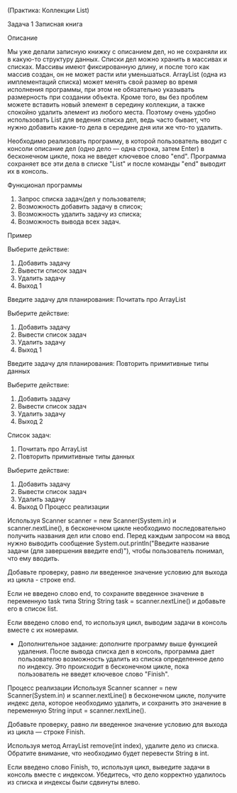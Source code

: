 (Практика: Коллекции List)

Задача 1 Записная книга

Описание

Мы уже делали записную книжку с описанием дел, но не сохраняли их в какую-то структуру данных. Списки дел можно хранить в массивах и списках. Массивы имеют фиксированную длину, и после того как массив создан, он не может расти или уменьшаться. ArrayList (одна из имплементаций списка) может менять свой размер во время исполнения программы, при этом не обязательно указывать размерность при создании объекта. Кроме того, вы без проблем можете вставить новый элемент в середину коллекции, а также спокойно удалить элемент из любого места. Поэтому очень удобно использовать List для ведения списка дел, ведь часто бывает, что нужно добавить какие-то дела в середине дня или же что-то удалить.

Необходимо реализовать программу, в которой пользователь вводит с консоли описание дел (одно дело — одна строка, затем Enter) в бесконечном цикле, пока не введет ключевое слово "end". Программа сохраняет все эти дела в списке "List" и после команды "end" выводит их в консоль.

Функционал программы
1. Запрос списка задач/дел у пользователя;
2. Возможность добавить задачу в список;
3. Возможность удалить задачу из списка;
4. Возможность вывода всех задач.

Пример

Выберите действие:
1. Добавить задачу
2. Вывести список задач
3. Удалить задачу
0. Выход
1 <enter>
  
Введите задачу для планирования:
Почитать про ArrayList

Выберите действие:
1. Добавить задачу
2. Вывести список задач
3. Удалить задачу
0. Выход
1 <enter>
  
Введите задачу для планирования:
Повторить примитивные типы данных

Выберите действие:
1. Добавить задачу
2. Вывести список задач
3. Удалить задачу
0. Выход
2 <enter>

Список задач:
1. Почитать про ArrayList
2. Повторить примитивные типы данных

Выберите действие:
1. Добавить задачу
2. Вывести список задач
3. Удалить задачу
0. Выход
0 <enter>
Процесс реализации

Используя Scanner scanner = new Scanner(System.in) и scanner.nextLine(), в бесконечном цикле необходимо последовательно получить названия дел или слово end. Перед каждым запросом на ввод нужно выводить сообщение System.out.println("Введите название задачи (для завершения введите end)"), чтобы пользователь понимал, что ему вводить.

Добавьте проверку, равно ли введенное значение условию для выхода из цикла - строке end.

Если не введено слово end, то сохраните введенное значение в переменную task типа String String task = scanner.nextLine() и добавьте его в список list.

Если введено слово end, то используя цикл, выводим задачи в консоль вместе с их номерами.

* Дополнительное задание: дополните программу выше функцией удаления.
После вывода списка дел в консоль, программа дает пользователю возможность удалить из списка определенное дело по индексу. Это происходит в бесконечном цикле, пока пользователь не введет ключевое слово "Finish".

Процесс реализации
Используя Scanner scanner = new Scanner(System.in) и scanner.nextLine() в бесконечном цикле, получите индекс дела, которое необходимо удалить, и сохранить это значение в переменную String input = scanner.nextLine().

Добавьте проверку, равно ли введенное значение условию для выхода из цикла — строке Finish.

Используя метод ArrayList remove(int index), удалите дело из списка. Обратите внимание, что необходимо будет перевести String в int.

Если введено слово Finish, то, используя цикл, выведите задачи в консоль вместе с индексом. Убедитесь, что дело корректно удалилось из списка и индексы были сдвинуты влево.
